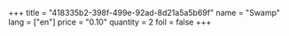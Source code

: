 +++
title = "418335b2-398f-499e-92ad-8d21a5a5b69f"
name = "Swamp"
lang = ["en"]
price = "0.10"
quantity = 2
foil = false
+++
